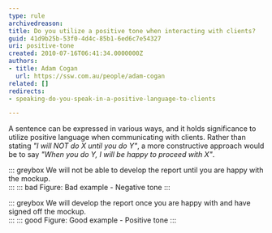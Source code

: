 ```yaml
---
type: rule
archivedreason: 
title: Do you utilize a positive tone when interacting with clients?
guid: 41d9b25b-53f0-4d4c-85b1-6ed6c7e54327
uri: positive-tone
created: 2010-07-16T06:41:34.0000000Z
authors:
- title: Adam Cogan
  url: https://ssw.com.au/people/adam-cogan
related: []
redirects:
- speaking-do-you-speak-in-a-positive-language-to-clients

---
```


A sentence can be expressed in various ways, and it holds significance to utilize positive language when communicating with clients. Rather than stating _"I will NOT do X until you do Y"_, a more constructive approach would be to say _"When you do Y, I will be happy to proceed with X"_.

<!--endintro-->

::: greybox
We will not be able to develop the report until you are happy with the mockup.  
:::
::: bad
Figure: Bad example - Negative tone
:::

::: greybox
We will develop the report once you are happy with and have signed off the mockup.  
:::
::: good
Figure: Good example - Positive tone
:::
